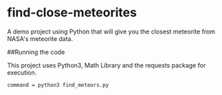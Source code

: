 # find-close-meteorites
A demo project using Python that will give you the closest meteorite from NASA's meteorite data.

##Running the code

This project uses Python3, Math Library and the requests package for execution.

`command = python3 find_meteors.py`

